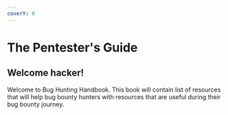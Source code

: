 ```yaml
---
coverY: 0
---
```


# The Pentester's Guide

## Welcome hacker!

Welcome to Bug Hunting Handbook. This book will contain list of resources that will help bug bounty hunters with resources that are useful during their bug bounty journey.&#x20;

